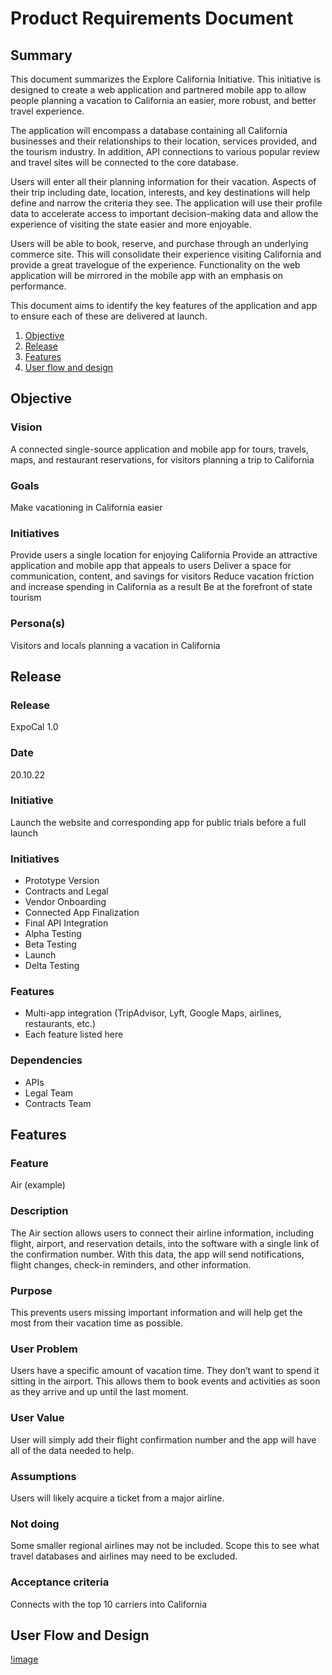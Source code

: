 # Product Requirements Document
## Summary
This document summarizes the Explore California Initiative. This initiative is designed to create a web application and partnered mobile app to allow people planning a vacation to California an easier, more robust, and better travel experience.

The application will encompass a database containing all California businesses and their relationships to their location, services provided, and the tourism industry. In addition, API connections to various popular review and travel sites will be connected to the core database.

Users will enter all their planning information for their vacation. Aspects of their trip including date, location, interests, and key destinations will help define and narrow the criteria they see. The application will use their profile data to accelerate access to important decision-making data and allow the experience of visiting the state easier and more enjoyable.

Users will be able to book, reserve, and purchase through an underlying commerce site. This will consolidate their experience visiting California and provide a great travelogue of the experience. Functionality on the web application will be mirrored in the mobile app with an emphasis on performance.

This document aims to identify the key features of the application and app to ensure each of these are delivered at launch.
1. [Objective](#objective)
2. [Release](#release)
3. [Features](#features)
4. [User flow and design](#user-flow-and-design)

## Objective
### Vision
A connected single-source application and mobile app for tours, travels, maps, and restaurant reservations, for visitors planning a trip to California

### Goals
Make vacationing in California easier

### Initiatives
Provide users a single location for enjoying California
Provide an attractive application and mobile app that appeals to users Deliver a space for communication, content, and savings for visitors Reduce vacation friction and increase spending in California as a result Be at the forefront of state tourism

### Persona(s)
Visitors and locals planning a vacation in California

## Release
### Release
ExpoCal 1.0

### Date
20.10.22

### Initiative
Launch the website and corresponding app for public trials before a full launch

### Initiatives
- Prototype Version 
- Contracts and Legal 
- Vendor Onboarding 
- Connected App Finalization 
- Final API Integration
- Alpha Testing 
- Beta Testing 
- Launch
- Delta Testing

### Features
- Multi-app integration (TripAdvisor, Lyft, Google Maps, airlines, restaurants, etc.)
- Each feature listed here


### Dependencies
- APIs
- Legal Team 
- Contracts Team


## Features
### Feature
Air (example)

### Description
The Air section allows users to connect their airline information, including
flight, airport, and reservation details, into the software with a single link of the confirmation number. With this data, the app will send notifications, flight changes, check-in reminders, and other information.

### Purpose
This prevents users missing important information and will help get the most from their vacation time as possible.

### User Problem
Users have a specific amount of vacation time. They don’t want to spend it sitting in the airport. This allows them to book events and activities as soon as they arrive and up until the last moment.

### User Value
User will simply add their flight confirmation number and the app will have all of the data needed to help.

### Assumptions
Users will likely acquire a ticket from a major airline.

### Not doing
Some smaller regional airlines may not be included. Scope this to see what travel databases and airlines may need to be excluded.

### Acceptance criteria
Connects with the top 10 carriers into California

## User Flow and Design
[!image](image)

